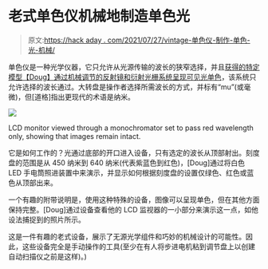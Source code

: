 # 老式单色仪机械地制造单色光

> 原文:[https://hack aday . com/2021/07/27/vintage-单色仪-制作-单色-光-机械/](https://hackaday.com/2021/07/27/vintage-monochromator-makes-monochromatic-light-mechanically/)

单色仪是一种光学仪器，它只允许从光源传输的波长的狭窄选择，并且[获得的特定模型【Doug】通过机械调节的反射镜和衍射光栅系统呈现可见光单色](http://www.vk1zdj.net/?p=384)，该系统只允许选择的波长通过。大转盘是操作者选择所需波长的方式，并标有“mu”(或毫微)，但[道格]指出更现代的术语是纳米。

[![](../Images/4952b2d5701de52587d049883c612d7d.png)](https://hackaday.com/wp-content/uploads/2021/07/image.jpg)

LCD monitor viewed through a monochromator set to pass red wavelength only, showing that images remain intact.

它是如何工作的？光通过底部的开口进入设备，只有选定的波长从顶部射出。刻度盘的范围是从 450 纳米到 640 纳米(代表紫蓝色到红色)，[Doug]通过将白色 LED 手电筒照进装置中来演示，并显示如何根据刻度盘的设置仅绿色、红色或蓝色从顶部出来。

一个有趣的附带说明是，使用这种特殊的设备，图像可以呈现单色，但在其他方面保持完整。[Doug]通过设备查看他的 LCD 监视器的一小部分来演示这一点，如他设法捕捉到的照片所示。

这是一件有趣的老式设备，展示了无源光学组件和巧妙的机械设计的可能性。因此，这些设备完全是手动操作的工具(至少在有人将步进电机粘到调节盘上以创建自动扫描仪之前是这样)。)